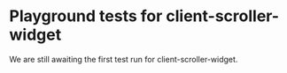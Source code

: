 # Playground tests for client-scroller-widget
We are still awaiting the first test run for client-scroller-widget.
